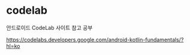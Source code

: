 # codelab

안드로이드 CodeLab 사이트 참고 공부 

https://codelabs.developers.google.com/android-kotlin-fundamentals/?hl=ko
